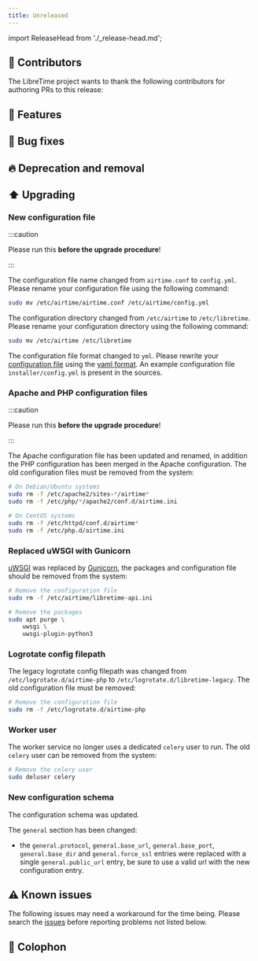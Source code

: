 ```yaml
---
title: Unreleased
---
```


import ReleaseHead from './\_release-head.md';

<!-- <ReleaseHead date='2022-01-01' version='3.0.0-alpha.11'/> -->

## :sparkling_heart: Contributors

The LibreTime project wants to thank the following contributors for authoring PRs to this release:

## :rocket: Features

## :bug: Bug fixes

## :fire: Deprecation and removal

## :arrow_up: Upgrading

### New configuration file

:::caution

Please run this **before the upgrade procedure**!

:::

The configuration file name changed from `airtime.conf` to `config.yml`. Please rename your configuration file using the following command:

```bash
sudo mv /etc/airtime/airtime.conf /etc/airtime/config.yml
```

The configuration directory changed from `/etc/airtime` to `/etc/libretime`. Please rename your configuration directory using the following command:

```bash
sudo mv /etc/airtime /etc/libretime
```

The configuration file format changed to `yml`. Please rewrite your [configuration file](../admin-manual/setup/configuration.md) using the [yaml format](https://yaml.org/). An example configuration file `installer/config.yml` is present in the sources.

### Apache and PHP configuration files

:::caution

Please run this **before the upgrade procedure**!

:::

The Apache configuration file has been updated and renamed, in addition the PHP configuration has been merged in the Apache configuration. The old configuration files must be removed from the system:

```bash
# On Debian/Ubuntu systems
sudo rm -f /etc/apache2/sites-*/airtime*
sudo rm -f /etc/php/*/apache2/conf.d/airtime.ini

# On CentOS systems
sudo rm -f /etc/httpd/conf.d/airtime*
sudo rm -f /etc/php.d/airtime.ini
```

### Replaced uWSGI with Gunicorn

[uWSGI](https://uwsgi-docs.readthedocs.io) was replaced by [Gunicorn](https://gunicorn.org/), the packages and configuration file should be removed from the system:

```bash
# Remove the configuration file
sudo rm -f /etc/airtime/libretime-api.ini

# Remove the packages
sudo apt purge \
    uwsgi \
    uwsgi-plugin-python3
```

### Logrotate config filepath

The legacy logrotate config filepath was changed from `/etc/logrotate.d/airtime-php` to `/etc/logrotate.d/libretime-legacy`. The old configuration file must be removed:

```bash
# Remove the configuration file
sudo rm -f /etc/logrotate.d/airtime-php
```

### Worker user

The worker service no longer uses a dedicated `celery` user to run. The old `celery` user can be removed from the system:

```bash
# Remove the celery user
sudo deluser celery
```

### New configuration schema

The configuration schema was updated.

The `general` section has been changed:

- the `general.protocol`, `general.base_url`, `general.base_port`, `general.base_dir` and `general.force_ssl` entries were replaced with a single `general.public_url` entry, be sure to use a valid url with the new configuration entry.

## :warning: Known issues

The following issues may need a workaround for the time being. Please search the [issues](https://github.com/libretime/libretime/issues) before reporting problems not listed below.

## :memo: Colophon
